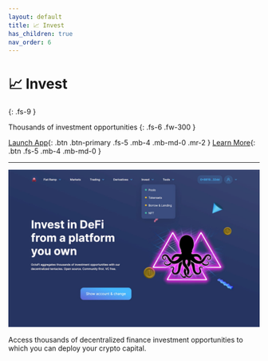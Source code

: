 ```yaml
---
layout: default
title: 📈 Invest
has_children: true
nav_order: 6
---
```


# 📈 Invest
{: .fs-9 }

Thousands of investment opportunities
{: .fs-6 .fw-300 }


[Launch App](https://app.octo.fi){: .btn .btn-primary .fs-5 .mb-4 .mb-md-0 .mr-2 } [Learn More](/docs/invest/pools){: .btn .fs-5 .mb-4 .mb-md-0 }

---

![](/assets/images/invest.jpg)

Access thousands of decentralized finance investment opportunities to which you can deploy your crypto capital.

